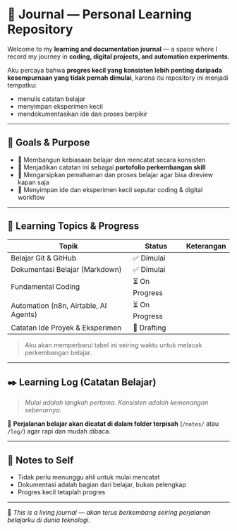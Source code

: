 # 🧭 Journal — Personal Learning Repository

Welcome to my **learning and documentation journal** — a space where I record my journey in **coding, digital projects, and automation experiments**.

Aku percaya bahwa **progres kecil yang konsisten lebih penting daripada kesempurnaan yang tidak pernah dimulai**, karena itu repository ini menjadi tempatku:
- menulis catatan belajar
- menyimpan eksperimen kecil
- mendokumentasikan ide dan proses berpikir

---

## 🎯 Goals & Purpose

- 📌 Membangun kebiasaan belajar dan mencatat secara konsisten
- 📌 Menjadikan catatan ini sebagai **portofolio perkembangan skill**
- 📌 Mengarsipkan pemahaman dan proses belajar agar bisa direview kapan saja
- 📌 Menyimpan ide dan eksperimen kecil seputar coding & digital workflow

---

## 📂 Learning Topics & Progress

| Topik | Status | Keterangan |
|-------|--------|-----------|
| Belajar Git & GitHub | ✅ Dimulai |
| Dokumentasi Belajar (Markdown) | ✅ Dimulai |
| Fundamental Coding | ⏳ On Progress |
| Automation (n8n, Airtable, AI Agents) | ⏳ On Progress |
| Catatan Ide Proyek & Eksperimen | 🧠 Drafting |

> Aku akan memperbarui tabel ini seiring waktu untuk melacak perkembangan belajar.

---

## ✒️ Learning Log (Catatan Belajar)

> *Mulai adalah langkah pertama. Konsisten adalah kemenangan sebenarnya.*

📅 **Perjalanan belajar akan dicatat di dalam folder terpisah** (`/notes/` atau `/log/`) agar rapi dan mudah dibaca.

---

## 🧠 Notes to Self

- Tidak perlu menunggu ahli untuk mulai mencatat
- Dokumentasi adalah bagian dari belajar, bukan pelengkap
- Progres kecil tetaplah progres

---

🌱 *This is a living journal — akan terus berkembang seiring perjalanan belajarku di dunia teknologi.*
